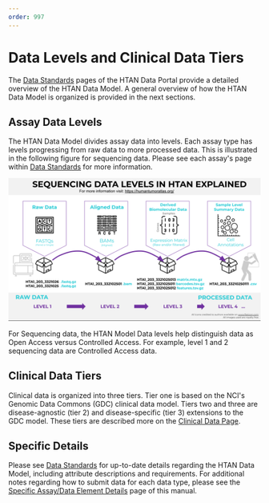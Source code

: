 ```yaml
---
order: 997
---
```


# Data Levels and Clinical Data Tiers

The [Data Standards](https://humantumoratlas.org/standards) pages of the HTAN Data Portal provide a detailed overview of the HTAN Data Model. A general overview of how the HTAN Data Model is organized is provided in the next sections.

## Assay Data Levels
The HTAN Data Model divides assay data into levels. Each assay type has levels progressing from raw data to more processed data.  This is illustrated in the following figure for sequencing data.  Please see each assay's page within [Data Standards](https://humantumoratlas.org/standards) for more information.

![HTAN Sequencing Data levels](../img/sequencing_data_levels.svg)

For Sequencing data, the HTAN Model Data levels help distinguish data as Open Access versus Controlled Access.  For example, level 1 and 2 sequencing data are Controlled Access data.     

## Clinical Data Tiers
Clinical data is organized into three tiers.  Tier one is based on the NCI's Genomic Data Commons (GDC) clinical data model.  Tiers two and three are disease-agnostic (tier 2) and disease-specific (tier 3) extensions to the GDC model. These tiers are described more on the [Clinical Data Page](https://humantumoratlas.org/standard/clinical). 

## Specific Details
Please see [Data Standards](https://humantumoratlas.org/standards) for up-to-date details regarding the HTAN Data Model, including attribute descriptions and requirements. For additional notes regarding how to submit data for each data type, please see the [Specific Assay/Data Element Details](../data_submission/specific_details.md) page of this manual. 